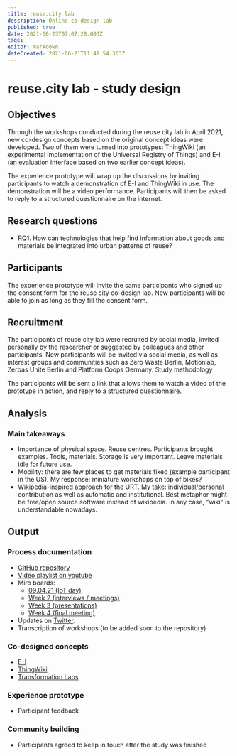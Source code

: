 ```yaml
---
title: reuse.city lab
description: Online co-design lab
published: true
date: 2021-06-23T07:07:28.003Z
tags: 
editor: markdown
dateCreated: 2021-06-21T11:49:54.363Z
---
```


# reuse.city lab - study design

## Objectives

Through the workshops conducted during the reuse city lab in April 2021, new co-design concepts based on the original concept ideas were developed. Two of them were turned into prototypes: ThingWiki (an experimental implementation of the Universal Registry of Things) and E-I (an evaluation interface based on two earlier concept ideas).

The experience prototype will wrap up the discussions by inviting participants to watch a demonstration of E-I and ThingWiki in use. The demonstration will be a video performance. Participants will then be asked to reply to a structured questionnaire on the internet.

## Research questions

- RQ1. How can technologies that help find information about goods and materials be integrated into urban patterns of reuse?

## Participants

The experience prototype will invite the same participants who signed up the consent form for the reuse city co-design lab. New participants will be able to join as long as they fill the consent form.

## Recruitment

The participants of reuse city lab were recruited by social media, invited personally by the researcher or suggested by colleagues and other participants. New participants will be invited via social media, as well as interest groups and communities such as Zero Waste Berlin, Motionlab, Zerbas Unite Berlin and Platform Coops Germany.
Study methodology

The participants will be sent a link that allows them to watch a video of the prototype in action, and reply to a structured questionnaire.

## Analysis

### Main takeaways

 - Importance of physical space. Reuse centres. Participants brought examples. Tools, materials. Storage is very important. Leave materials idle for future use.
 - Mobility: there are few places to get materials fixed (example participant in the US). My response: miniature workshops on top of bikes?
 - Wikipedia-inspired approach for the URT. My take: individual/personal contribution as well as automatic and institutional. Best metaphor might be free/open source software instead of wikipedia. In any case, "wiki" is understandable nowadays.

## Output

### Process documentation

 - [GitHub repository](https://github.com/reuse-city/lab/)
 - [Video playlist on youtube](https://www.youtube.com/watch?v=v2pt18kbZis&list=PLSHdLCc8rAqvn9bf4-96V3M8k3jdctzz9)
 - Miro boards:
   - [09.04.21 (IoT day)](https://miro.com/app/board/o9J_lKnMSCk=/)
   - [Week 2 (interviews / meetings)](https://miro.com/app/board/o9J_lKTIy3I=/)
   - [Week 3 (presentations)](https://miro.com/app/board/o9J_lI_HCnE=/)
   - [Week 4 (final meeting)](https://miro.com/app/board/o9J_lHGsJyQ=/)
 - Updates on [Twitter](https://twitter.com/reuse_city).
 - Transcription of workshops (to be added soon to the repository)

### Co-designed concepts

- [E-I](/opendott/prototypes/e-i)
- [ThingWiki](/opendott/prototypes/thingwiki)
- [Transformation Labs](/opendott/prototypes/transformation-labs)

### Experience prototype

- Participant feedback

### Community building

- Participants agreed to keep in touch after the study was finished